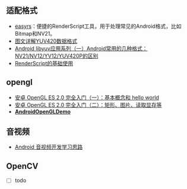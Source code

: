 ## 适配格式

- [easyrs](https://github.com/silvaren/easyrs)：便捷的RenderScript工具，用于处理常见的Android格式，比如Bitmap和NV21。
- [图文详解YUV420数据格式](http://www.cnblogs.com/azraelly/archive/2013/01/01/2841269.html)
- [Android libyuv应用系列（一）Android常用的几种格式：NV21/NV12/YV12/YUV420P的区别](http://blog.csdn.net/zxccxzzxz/article/details/54564416)
- [RenderScript的基础使用](http://www.jianshu.com/p/b7142cb70b04)

## opengl

- [安卓 OpenGL ES 2.0 完全入门（一）：基本概念和 hello world](https://blog.piasy.com/2016/06/07/Open-gl-es-android-2-part-1/)
- [安卓 OpenGL ES 2.0 完全入门（二）：矩形、图片、读取显存等](https://blog.piasy.com/2016/06/14/Open-gl-es-android-2-part-2/)
- **[AndroidOpenGLDemo](https://github.com/doggycoder/AndroidOpenGLDemo)**


## 音视频

- [Android 音视频开发学习思路](https://www.cnblogs.com/renhui/p/7452572.html)

## OpenCV

- [ ] todo